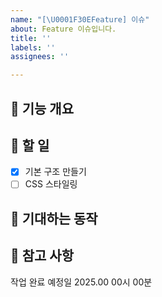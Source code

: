 ```yaml
---
name: "[\U0001F30EFeature] 이슈"
about: Feature 이슈입니다.
title: ''
labels: ''
assignees: ''

---
```


## 📌 기능 개요


## 📌 할 일

- [x]  기본 구조 만들기
- [ ]  CSS 스타일링

## 📌 기대하는 동작

## 📌 참고 사항

작업 완료 예정일
2025.00 00시 00분

